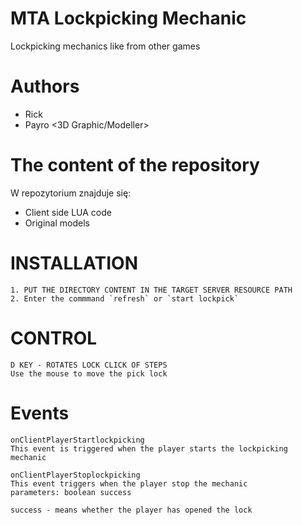 # MTA Lockpicking Mechanic

Lockpicking mechanics like from other games

Authors
========================================================================

- Rick <Main Developer>
- Payro <3D Graphic/Modeller>

The content of the repository
========================================================================

W repozytorium znajduje się:
* Client side LUA code
* Original models

INSTALLATION
========================================================================
```
1. PUT THE DIRECTORY CONTENT IN THE TARGET SERVER RESOURCE PATH
2. Enter the commmand `refresh` or `start lockpick`
```

CONTROL
=========================================================================
```
D KEY - ROTATES LOCK CLICK OF STEPS
Use the mouse to move the pick lock
```

Events
=========================================================================
```
onClientPlayerStartlockpicking
This event is triggered when the player starts the lockpicking mechanic
```

```
onClientPlayerStoplockpicking
This event triggers when the player stop the mechanic
parameters: boolean success

success - means whether the player has opened the lock
```
